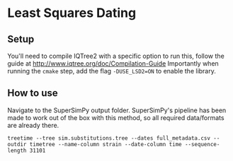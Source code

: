 # Least Squares Dating 
## Setup 
You'll need to compile IQTree2 with a specific option to run this, follow the guide at http://www.iqtree.org/doc/Compilation-Guide
Importantly when running the `cmake` step, add the flag `-DUSE_LSD2=ON` to enable the library. 
## How to use
Navigate to the SuperSimPy output folder. SuperSimPy's pipeline has been made to work out of the box with this method, so all required data/formats are already there.
```
treetime --tree sim.substitutions.tree --dates full_metadata.csv --outdir timetree --name-column strain --date-column time --sequence-length 31101
 ```     